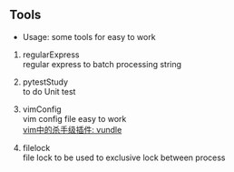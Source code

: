 ## Tools  
- Usage: some tools for easy to work  
1. regularExpress    
regular express to batch processing string  

2. pytestStudy  
to do Unit test  

3. vimConfig  
vim config file easy to work  
[vim中的杀手级插件: vundle](http://zuyunfei.com/2013/04/12/killer-plugin-of-vim-vundle/)  

4. filelock  
file lock to be used to exclusive lock between process  
